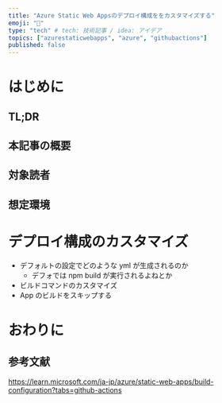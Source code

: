 ```yaml
---
title: "Azure Static Web Appsのデプロイ構成ををカスタマイズする"
emoji: "🦁"
type: "tech" # tech: 技術記事 / idea: アイデア
topics: ["azurestaticwebapps", "azure", "githubactions"]
published: false
---
```


# はじめに

## TL;DR

## 本記事の概要

## 対象読者

## 想定環境

# デプロイ構成のカスタマイズ

- デフォルトの設定でどのような yml が生成されるのか
  - デフォでは npm build が実行されるよねとか
- ビルドコマンドのカスタマイズ
- App のビルドをスキップする

# おわりに

## 参考文献

https://learn.microsoft.com/ja-jp/azure/static-web-apps/build-configuration?tabs=github-actions
